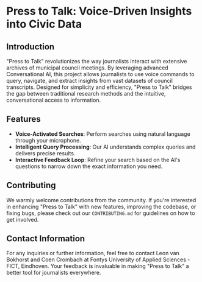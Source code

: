 # Press to Talk: Voice-Driven Insights into Civic Data

## Introduction
"Press to Talk" revolutionizes the way journalists interact with extensive archives of municipal council meetings. By leveraging advanced Conversational AI, this project allows journalists to use voice commands to query, navigate, and extract insights from vast datasets of council transcripts. Designed for simplicity and efficiency, "Press to Talk" bridges the gap between traditional research methods and the intuitive, conversational access to information.

## Features
- **Voice-Activated Searches**: Perform searches using natural language through your microphone.
- **Intelligent Query Processing**: Our AI understands complex queries and delivers precise results.
- **Interactive Feedback Loop**: Refine your search based on the AI's questions to narrow down the exact information you need.

## Contributing
We warmly welcome contributions from the community. If you're interested in enhancing "Press to Talk" with new features, improving the codebase, or fixing bugs, please check out our `CONTRIBUTING.md` for guidelines on how to get involved.

## Contact Information
For any inquiries or further information, feel free to contact Leon van Bokhorst and Coen Crombach at Fontys University of Applied Sciences - FICT, Eindhoven. Your feedback is invaluable in making "Press to Talk" a better tool for journalists everywhere.
